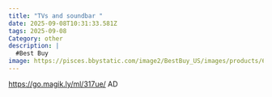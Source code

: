 ```yaml
---
title: "TVs and soundbar "
date: 2025-09-08T10:31:33.581Z
tags: 2025-09-08
Category: other
description: |
  #Best Buy
image: https://pisces.bbystatic.com/image2/BestBuy_US/images/products/6576/6576593_sd.jpg;maxHeight=1080;maxWidth=900?format=webp
---
```

https://go.magik.ly/ml/317ue/
AD